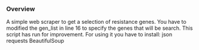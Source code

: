 ### Overview

A simple web scraper to get a selection of resistance genes.
You have to modified the gen_list in line 16 to specify the genes that will be search.
This script has run for improvement.
For using it you have to install:
    json
    requests
    BeautifulSoup